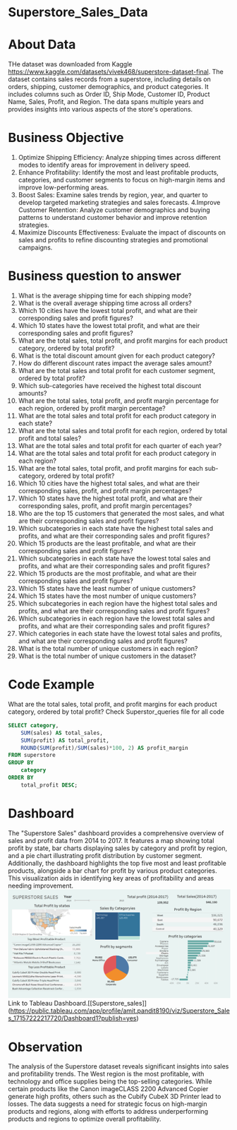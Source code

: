 # Superstore_Sales_Data

# About Data
THe dataset was downloaded from Kaggle https://www.kaggle.com/datasets/vivek468/superstore-dataset-final. The dataset contains sales records from a superstore, including details on orders, shipping, customer demographics, and product categories. It includes columns such as Order ID, Ship Mode, Customer ID, Product Name, Sales, Profit, and Region. The data spans multiple years and provides insights into various aspects of the store's operations.

# Business Objective
1. Optimize Shipping Efficiency: Analyze shipping times across different modes to identify areas for improvement in delivery speed.
2. Enhance Profitability: Identify the most and least profitable products, categories, and customer segments to focus on high-margin items and improve low-performing areas.
3. Boost Sales: Examine sales trends by region, year, and quarter to develop targeted marketing strategies and sales forecasts.
4.Improve Customer Retention: Analyze customer demographics and buying patterns to understand customer behavior and improve retention strategies.
5. Maximize Discounts Effectiveness: Evaluate the impact of discounts on sales and profits to refine discounting strategies and promotional campaigns.

# Business question to answer
1. What is the average shipping time for each shipping mode?
2. What is the overall average shipping time across all orders?
3. Which 10 cities have the lowest total profit, and what are their corresponding sales and profit figures?
4. Which 10 states have the lowest total profit, and what are their corresponding sales and profit figures?
5. What are the total sales, total profit, and profit margins for each product category, ordered by total profit?
6. What is the total discount amount given for each product category?
7. How do different discount rates impact the average sales amount?
8. What are the total sales and total profit for each customer segment, ordered by total profit?
9. Which sub-categories have received the highest total discount amounts?
10. What are the total sales, total profit, and profit margin percentage for each region, ordered by profit margin percentage?
11. What are the total sales and total profit for each product category in each state?
12. What are the total sales and total profit for each region, ordered by total profit and total sales?
13. What are the total sales and total profit for each quarter of each year?
14. What are the total sales and total profit for each product category in each region?
15. What are the total sales, total profit, and profit margins for each sub-category, ordered by total profit?
16. Which 10 cities have the highest total sales, and what are their corresponding sales, profit, and profit margin percentages?
17. Which 10 states have the highest total profit, and what are their corresponding sales, profit, and profit margin percentages?
18. Who are the top 15 customers that generated the most sales, and what are their corresponding sales and profit figures?
19. Which subcategories in each state have the highest total sales and profits, and what are their corresponding sales and profit figures?
20. Which 15 products are the least profitable, and what are their corresponding sales and profit figures?
21. Which subcategories in each state have the lowest total sales and profits, and what are their corresponding sales and profit figures?
22. Which 15 products are the most profitable, and what are their corresponding sales and profit figures?
23. Which 15 states have the least number of unique customers?
24. Which 15 states have the most number of unique customers?
25. Which subcategories in each region have the highest total sales and profits, and what are their corresponding sales and profit figures?
26. Which subcategories in each region have the lowest total sales and profits, and what are their corresponding sales and profit figures?
27. Which categories in each state have the lowest total sales and profits, and what are their corresponding sales and profit figures?
28. What is the total number of unique customers in each region?
29. What is the total number of unique customers in the dataset?

# Code Example
What are the total sales, total profit, and profit margins for each product category, ordered by total profit? Check Superstor_queries file for all code
```sql
SELECT category, 
	SUM(sales) AS total_sales,
    SUM(profit) AS total_profit, 
    ROUND(SUM(profit)/SUM(sales)*100, 2) AS profit_margin
FROM superstore
GROUP BY 
	category
ORDER BY 
	total_profit DESC;
```

# Dashboard
The "Superstore Sales" dashboard provides a comprehensive overview of sales and profit data from 2014 to 2017. It features a map showing total profit by state, bar charts displaying sales by category and profit by region, and a pie chart illustrating profit distribution by customer segment. Additionally, the dashboard highlights the top five most and least profitable products, alongside a bar chart for profit by various product categories. This visualization aids in identifying key areas of profitability and areas needing improvement.
![alt text](Superstore_dashoard.png)
Link to Tableau Dashboard.[[Superstore_sales]] (https://public.tableau.com/app/profile/amit.pandit8190/viz/Superstore_Sales_17157222217720/Dashboard1?publish=yes)

# Observation
The analysis of the Superstore dataset reveals significant insights into sales and profitability trends. The West region is the most profitable, with technology and office supplies being the top-selling categories. While certain products like the Canon imageCLASS 2200 Advanced Copier generate high profits, others such as the Cubify CubeX 3D Printer lead to losses. The data suggests a need for strategic focus on high-margin products and regions, along with efforts to address underperforming products and regions to optimize overall profitability.